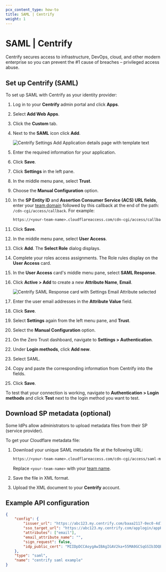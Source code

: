 ```yaml
---
pcx_content_type: how-to
title: SAML | Centrify
weight: 1
---
```


# SAML | Centrify

Centrify secures access to infrastructure, DevOps, cloud, and other modern enterprise so you can prevent the #1 cause of breaches – privileged access abuse.

## Set up Centrify (SAML)

To set up SAML with Centrify as your identity provider:

1.  Log in to your **Centrify** admin portal and click **Apps**.

1.  Select **Add Web Apps**.

1.  Click the **Custom** tab.

1.  Next to the **SAML** icon click **Add**.

    ![Centrify Settings Add Application details page with template text](/cloudflare-one/static/documentation/identity/saml-centrify/saml-centrify-3.png)

1.  Enter the required information for your application.

1.  Click **Save**.

1.  Click **Settings** in the left pane.

1.  In the middle menu pane, select **Trust**.

1.  Choose the **Manual Configuration** option.

1.  In the **SP Entity ID** and **Assertion Consumer Service (ACS) URL fields**, enter your [team domain](/cloudflare-one/glossary/#team-domain) followed by this callback at the end of the path: `/cdn-cgi/access/callback`. For example:

    ```txt
    https://<your-team-name>.cloudflareaccess.com/cdn-cgi/access/callback
    ```

1.  Click **Save**.

1.  In the middle menu pane, select **User Access**.

1.  Click **Add**. The **Select Role** dialog displays.

1.  Complete your roles access assignments. The Role rules display on the **User Access** card.

1.  In the **User Access** card's middle menu pane, select **SAML Response**.

1.  Click **Active > Add** to create a new **Attribute Name**, **Email**.

    ![Centrify SAML Response card with Settings Email Attribute selected](/cloudflare-one/static/documentation/identity/saml-centrify/saml-centrify-9.png)

1.  Enter the user email addresses in the **Attribute Value** field.

1.  Click **Save**.

1.  Select **Settings** again from the left menu pane, and **Trust**.

1.  Select the **Manual Configuration** option.

1.  On the Zero Trust dashboard, navigate to **Settings > Authentication**.

1.  Under **Login methods**, click **Add new**.

1.  Select SAML.

1.  Copy and paste the corresponding information from Centrify into the fields.

1.  Click **Save**.

To test that your connection is working, navigate to **Authentication > Login methods** and click **Test** next to the login method you want to test.

## Download SP metadata (optional)

Some IdPs allow administrators to upload metadata files from their SP (service provider).

To get your Cloudflare metadata file:

1.  Download your unique SAML metadata file at the following URL:

    ```txt
    https://<your-team-name>.cloudflareaccess.com/cdn-cgi/access/saml-metadata
    ```

    Replace `<your-team-name>` with your [team name](/cloudflare-one/glossary/#team-name).

1.  Save the file in XML format.

1.  Upload the XML document to your **Centrify** account.

## Example API configuration

```json
{
	"config": {
		"issuer_url": "https://abc123.my.centrify.com/baaa2117-0ec0-4d76-84cc-abccb551a123",
		"sso_target_url": "https://abc123.my.centrify.com/applogin/appKey/baaa2117-0ec0-4d76-84cc-abccb551a123/customerId/abc123",
		"attributes": ["email"],
		"email_attribute_name": "",
		"sign_request": false,
		"idp_public_cert": "MIIDpDCCAoygAwIBAgIGAV2ka+55MA0GCSqGSIb3DQEBCwUAMIGSMQswCQYDVQQGEwJVUzETMBEG\nA1UEC.....GF/Q2/MHadws97cZg\nuTnQyuOqPuHbnN83d/2l1NSYKCbHt24o"
	},
	"type": "saml",
	"name": "centrify saml example"
}
```
